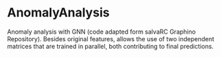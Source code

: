 # AnomalyAnalysis
Anomaly analysis with GNN (code adapted form salvaRC Graphino Repository).
Besides original features, allows the use of two independent matrices that are trained in parallel, both contributing to final predictions.
